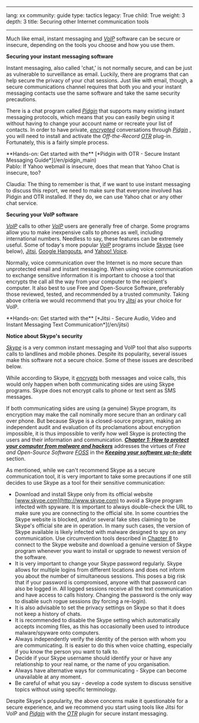 

---

lang: xx
community: guide
type: tactics
legacy: True
child: True
weight: 3
depth: 3
title: Securing other Internet communication tools

---

Much like email, instant messaging and [*VoIP*](/en/glossary#VoIP) software can be secure or insecure, depending on the tools you choose and how you use them.

**Securing your instant messaging software**

Instant messaging, also called 'chat,' is not normally secure, and can be just as vulnerable to surveillance as email. Luckily, there are programs that can help secure the privacy of your chat sessions. Just like with email, though, a secure communications channel requires that both you and your instant messaging contacts use the same software and take the same security precautions.

There is a chat program called [*Pidgin*](/en/glossary#Pidgin) that supports many existing instant messaging protocols, which means that you can easily begin using it without having to change your account name or recreate your list of contacts. In order to have private, [*encrypted*](/en/glossary#Encryption) conversations through [*Pidgin*](/en/glossary#Pidgin) , you will need to install and activate the *Off-the-Record [*OTR*](/en/glossary#OTR)* plug-in. Fortunately, this is a fairly simple process. 

<div class="getstarted" markdown="1">
**Hands-on: Get started with the** [*Pidgin with OTR - Secure Instant Messaging Guide*](/en/pidgin_main)
</div>

<div class="background" markdown="1">
Pablo: If Yahoo webmail is insecure, does that mean that Yahoo Chat is insecure, too?
			
Claudia: The thing to remember is that, if we want to use instant messaging to discuss this report, we need to make sure that everyone involved has Pidgin and OTR installed. If they do, we can use Yahoo chat or any other chat service.
</div>

**Securing your VoIP software**


[*VoIP*](/en/glossary#VoIP) calls to other [*VoIP*](/en/glossary#VoIP) users are generally free of charge. Some programs allow you to make inexpensive calls to phones as well, including international numbers. Needless to say, these features can be extremely useful. Some of today's more popular [*VoIP*](/en/glossary#VoIP) programs include [Skype](http://www.skype.com) (see below), [Jitsi](http://jitsi.org/), [Google Hangouts](http://www.google.com/hangouts), and [Yahoo! Voice](http://voice.yahoo.com/).

Normally, voice communication over the Internet is no more secure than unprotected email and instant messaging. When using voice communication to exchange sensitive information it is important to choose a tool that encrypts the call all the way from your computer to the recipient's computer. It also best to use Free and Open-Source Software, preferably those reviewed, tested, and recommended by a trusted community. Taking above criteria we would recommend that you try [*Jitsi*](http://jitsi.org/) as your choice for VoIP.

<div class="getstarted" markdown="1">
**Hands-on: Get started with the** [*Jitsi - Secure Audio, Video and Instant Messaging Text Communication*](/en/jitsi)
</div>

**Notice about Skype's security**

[*Skype*](/en/glossary#Skype) is a very common instant messaging and VoIP tool that also supports calls to landlines and mobile phones. Despite its popularity, several issues make this software not a secure choice. Some of these issues are described below.

While according to Skype, it [*encrypts*](/en/glossary#Encryption) both messages and voice calls, this would only happen when both communicating sides are using Skype programs. Skype does not encrypt calls to phone or text sent as SMS messages.

If both communicating sides are using (a genuine) Skype program, its encryption may make the call nominally more secure than an ordinary call over phone. But because Skype is a closed-source program, making an independent audit and evaluation of its proclamations about encryption impossible, it is thus impossible to verify how well Skype is protecting the users and their information and communication. [***Chapter 1: How to protect your computer from malware and hackers***](/en/chapter-1) addresses the virtues of *Free and Open-Source Software* [*FOSS*](/en/glossary#FOSS) in the [***Keeping your software up-to-date***](/en/chapter_1_4) section.

As mentioned, while we can't recommend Skype as a secure communication tool, it is very important to take some precautions if one still decides to use Skype as a tool for their sensitive communication:

- Download and install Skype only from its official website [www.skype.com](http://www.skype.com) to avoid a Skype program infected with spyware. It is important to always double-check the URL to make sure you are connecting to the official site. In some countries the Skype website is blocked, and/or several fake sites claiming to be Skype's official site are in operation. In many such cases, the version of Skype available is likely infected with malware designed to spy on any communication. Use circumvention tools described in [Chapter 8](/en/chapter-8) to connect to the Skype website and download a genuine version of Skype program whenever you want to install or upgrade to newest version of the software.
- It is very important to change your Skype password regularly. Skype allows for multiple logins from different locations and does not inform you about the number of simultaneous sessions. This poses a big risk that if your password is compromised, anyone with that password can also be logged in. All logged sessions receive all the text communication and have access to calls history. Changing the password is the only way to disable such rogue sessions (by forcing a re-login).
- It is also advisable to set the privacy settings on Skype so that it does not keep a history of chats.
- It is recommended to disable the Skype setting which automatically accepts incoming files, as this has occasionally been used to introduce malware/spyware onto computers.
- Always independently verify the identity of the person with whom you are communicating. It is easier to do this when voice chatting, especially if you know the person you want to talk to.
- Decide if your Skype username should identify your or have any relationship to your real name, or the name of you organisation.
- Always have alternative ways for communicating - Skype can become unavailable at any moment.
- Be careful of what you say - develop a code system to discuss sensitive topics without using specific terminology.

Despite Skype's popularity, the above concerns make it questionable for a secure experience, and we recommend you start using tools like Jitsi for VoIP and [*Pidgin*](/en/glossary#Pidgin) with the [*OTR*](/en/glossary#OTR) plugin for secure instant messaging.

